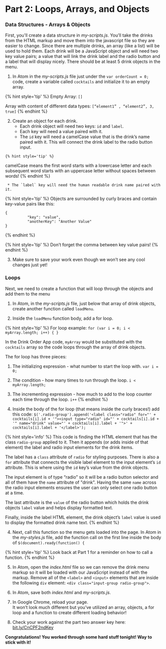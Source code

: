 # Part 2:  Loops, Arrays, and Objects

### Data Structures - Arrays & Objects 
First, you'll create a data structure in _my-scripts.js_. You’ll take the drinks from the HTML markup and move them into the javascript file so they are easier to change.  Since there are multiple drinks, an array (like a list) will be used to hold them.  Each drink will be a JavaScript object and will need two key value pairs; a value that will link the drink label and the radio button and a label that will display nicely.  There should be at least 5 drink objects in the menu.

  1. In Atom in the _my-scripts.js_ file just under the `var orderCount = 0;` code, create a variable called `cocktails` and initialize it to an empty array.  
  
  {% hint style='tip' %}
Empty Array: `[]`

Array with content of different data types: `[“element1” , “element2”, 3, true]`
  {% endhint %}

  2. Create an object for each drink.  
     * Each drink object will need two keys: `id` and `label`.
     * Each key will need a value paired with it.  
     * The `id` key will need a camelCase value that is the drink’s name paired with it.  This will connect the drink label to the radio button input.  

    {% hint style='tip' %}
camelCase means the first word starts with a lowercase letter and each subsequent word starts with an uppercase letter without spaces between words!
    {% endhint %} 
     
     * The `label` key will need the human readable drink name paired with it. 
     
  {% hint style='tip' %}
Objects are surrounded by curly braces and contain key-value pairs like this:
```
{
          "key": "value",
          "anotherKey": "Another Value"
}
```
  {% endhint %}

  {% hint style='tip' %}
Don’t forget the comma between key value pairs!
  {% endhint %}

  3.  Make sure to save your work even though we won’t see any cool changes just yet!

### Loops
Next, we need to create a function that will loop through the objects and add them to the menu

  1.  In Atom, in the _my-scripts.js_ file, just below that array of drink objects, create another function called `loadMenu`.  

  2.  Inside the `loadMenu` function body, add a for loop. 
  
  {% hint style='tip' %}
For loop example: 
`for (var i = 0; i < myArray.length; i++) { }`

In the Drink Order App code, `myArray` would be substituted with the `cocktails` array so the code loops through the array of drink objects.
  
The for loop has three pieces:

  1. The initializing expression - what number to start the loop with. `var i = 0;`
  
  2. The condition - how many times to run through the loop. `i < myArray.length;`
  
  3. The incrementing expression - how much to add to the loop counter each time through the loop. `i++` 
  {% endhint %}


  3.  Inside the body of the for loop (that means inside the curly braces!) add this code:
  ```$('.radio-group').append('<label class="radio" for="' + cocktails[i].id + '"><input type="radio" id="' + cocktails[i].id + '" name="drink" value="' + cocktails[i].label + '">' + cocktails[i].label + '</label>');```

  {% hint style='info' %}
This code is finding the HTML element that has the class `radio-group` applied to it.  Then it appends (or adds inside of that element) the label and radio input elements for the drink items. 

The label has a `class` attribute of `radio` for styling purposes.  There is also a `for` attribute that connects the visible label element to the input element’s `id` attribute. This is where using the `id` key’s value from the drink objects.

The input element is of type “radio” so it will be a radio button selector and all of them have the `name` attribute of "drink".  Having the same `name` across the radio input elements ensures the user can only select one radio button at a time. 

The last attribute is the `value` of the radio button which holds the drink objects `label` value and helps display formatted text.

Finally, inside the label HTML element, the drink object’s `label` value is used to display the formatted drink name text.
  {% endhint %}

  4.  Next, call this function so the menu gets loaded into the page. In Atom in the _my-styles.js_ file, add the function call on the first line inside the body of `$(document).ready(function() {`

  {% hint style='tip' %}
Look back at Part 1 for a reminder on how to call a function.
  {% endhint %}

  5.  In Atom, open the _index.html_ file so we can remove the drink menu markup so it will be loaded with our JavaScript instead of with the markup. Remove all of the `<label>` and `<input>` elements that are inside the following `div` element: `<div class="input-group radio-group">`.

  6.  In Atom, save both _index.html_ and _my-scripts.js_.
  
  7. In Google Chrome, reload your page.  
     It won’t look much different but you’ve utilized an array, objects, a for loop and a function to create different loading behavior!

  8.  Check your work against the part two answer key here: [bit.ly/CnCPF2ndKey](http://bit.ly/CnCPF2ndKey)

**Congratulations!  You worked through some hard stuff tonight!  Way to stick with it!**